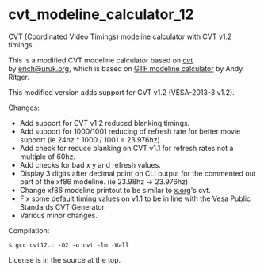 # cvt_modeline_calculator_12
CVT (Coordinated Video Timings) modeline calculator with CVT v1.2 timings.

This is a modified CVT modeline calculator based on [cvt](http://www.uruk.org/~erich/projects/cvt/)  
by erich@uruk.org, which is based on [GTF modeline calculator](http://gtf.sourceforge.net/) by Andy Ritger.

This modified version adds support for CVT v1.2 (VESA-2013-3 v1.2).

Changes:
 * Add support for CVT v1.2 reduced blanking timings.
 * Add support for 1000/1001 reducing of refresh rate for better movie support (ie 24hz * 1000 / 1001 = 23.976hz).
 * Add check for reduce blanking on CVT v1.1 for refresh rates not a multiple of 60hz.
 * Add checks for bad x y and refresh values.
 * Display 3 digits after decimal point on CLI output for the commented out part of the xf86 modeline. (ie 23.98hz -> 23.976hz)
 * Change xf86 modeline printout to be similar to [x.org](http://www.x.org/wiki/)'s cvt.
 * Fix some default timing values on v1.1 to be in line with the Vesa Public Standards CVT Generator.
 * Various minor changes.

Compilation:

`$ gcc cvt12.c -O2 -o cvt -lm -Wall`

License is in the source at the top.
